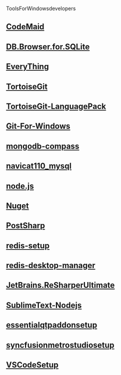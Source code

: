 ToolsForWindowsdevelopers

[CodeMaid](http://www.codemaid.net/ "CodeMaid")
--
[DB.Browser.for.SQLite](http://sqlitebrowser.org/ "DB.Browser.for.SQLite")
--
[EveryThing](http://www.voidtools.com/ "EveryThing")
--
[TortoiseGit](http://blog.csdn.net/guodongxiaren "TortoiseGit")
--
[TortoiseGit-LanguagePack](http://blog.csdn.net/guodongxiaren "TortoiseGit-LanguagePack")
--
[Git-For-Windows](http://blog.csdn.net/guodongxiaren "Git-For-Windows")
--
[mongodb-compass](http://blog.csdn.net/guodongxiaren "mongodb-compass")
--
[navicat110_mysql](http://blog.csdn.net/guodongxiaren "navicat110_mysql")
--
[node.js](http://blog.csdn.net/guodongxiaren "node.js")
--
[Nuget](http://blog.csdn.net/guodongxiaren "Nuget")
--
[PostSharp](http://blog.csdn.net/guodongxiaren "PostSharp")
--
[redis-setup](http://blog.csdn.net/guodongxiaren "redis-setup")
--
[redis-desktop-manager](http://blog.csdn.net/guodongxiaren "redis-desktop-manager")
--
[JetBrains.ReSharperUltimate](http://blog.csdn.net/guodongxiaren "JetBrains.ReSharperUltimate")
--
[SublimeText-Nodejs](http://blog.csdn.net/guodongxiaren "SublimeText-Nodejs")
--
[essentialqtpaddonsetup](http://blog.csdn.net/guodongxiaren "essentialqtpaddonsetup")
--
[syncfusionmetrostudiosetup](http://blog.csdn.net/guodongxiaren "syncfusionmetrostudiosetup")
--
[VSCodeSetup](http://blog.csdn.net/guodongxiaren "VSCodeSetup")
--
